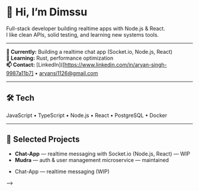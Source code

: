 # 👋 Hi, I’m Dimssu

Full-stack developer building realtime apps with Node.js & React.  
I like clean APIs, solid testing, and learning new systems tools.

---

**🔭 Currently:** Building a realtime chat app (Socket.io, Node.js, React)  
**🌱 Learning:** Rust, performance optimization  
**📫 Contact:** [LinkedIn]([https://www.linkedin.com/in/aryan-singh-9987a11b7] • aryansi1126@gmail.com

---

## 🛠 Tech
JavaScript • TypeScript • Node.js • React • PostgreSQL • Docker

---

## 🔧 Selected Projects
- **Chat-App** — realtime messaging with Socket.io (Node.js, React) — WIP  
- **Mudra** — auth & user management microservice — maintained

<!-- projects start -->
- Chat-App — realtime messaging (WIP)
<!-- projects end -->

-->
